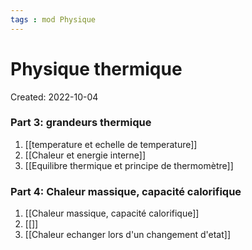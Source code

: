 ```yaml
---
tags : mod Physique
---
```

# Physique thermique
Created: 2022-10-04 

### Part 3: **grandeurs thermique** 
1. [[temperature et echelle de temperature]]  
2. [[Chaleur et energie interne]] 
3. [[Equilibre thermique et principe de thermomètre]] 

### Part 4: **Chaleur massique, capacité calorifique** 
1. [[Chaleur massique, capacité calorifique]]  
2. [[]]
3. [[Chaleur echanger lors d'un changement d'etat]]
